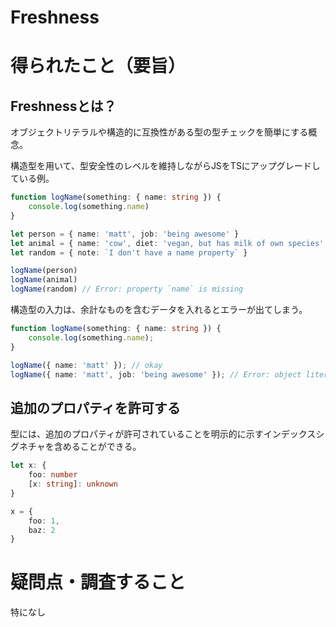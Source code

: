 # Freshness

# 得られたこと（要旨）

## Freshnessとは？

オブジェクトリテラルや構造的に互換性がある型の型チェックを簡単にする概念。

構造型を用いて、型安全性のレベルを維持しながらJSをTSにアップグレードしている例。

```ts
function logName(something: { name: string }) {
    console.log(something.name)
}

let person = { name: 'matt', job: 'being awesome' }
let animal = { name: 'cow', diet: 'vegan, but has milk of own species' }
let random = { note: `I don't have a name property` }

logName(person)
logName(animal)
logName(random) // Error: property `name` is missing
```

構造型の入力は、余計なものを含むデータを入れるとエラーが出てしまう。

```ts
function logName(something: { name: string }) {
    console.log(something.name);
}

logName({ name: 'matt' }); // okay
logName({ name: 'matt', job: 'being awesome' }); // Error: object literals must only specify known properties. `job` is excessive here.
```

## 追加のプロパティを許可する

型には、追加のプロパティが許可されていることを明示的に示すインデックスシグネチャを含めることができる。

```ts
let x: {
    foo: number
    [x: string]: unknown
}

x = {
    foo: 1,
    baz: 2
}
```

# 疑問点・調査すること
特になし